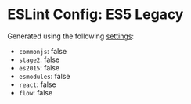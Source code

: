 # ESLint Config: ES5 Legacy

Generated using the following [settings](https://github.com/wildpeaks/packages-eslint-config#readme):

- `commonjs`: false
- `stage2`: false
- `es2015`: false
- `esmodules`: false
- `react`: false
- `flow`: false
	